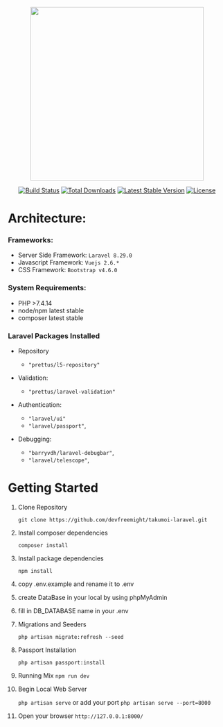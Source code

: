 <p align="center"><a href="https://laravel.com" target="_blank"><img src="https://raw.githubusercontent.com/laravel/art/master/logo-lockup/5%20SVG/2%20CMYK/1%20Full%20Color/laravel-logolockup-cmyk-red.svg" width="400"></a></p>

<p align="center">
<a href="https://travis-ci.org/laravel/framework"><img src="https://travis-ci.org/laravel/framework.svg" alt="Build Status"></a>
<a href="https://packagist.org/packages/laravel/framework"><img src="https://img.shields.io/packagist/dt/laravel/framework" alt="Total Downloads"></a>
<a href="https://packagist.org/packages/laravel/framework"><img src="https://img.shields.io/packagist/v/laravel/framework" alt="Latest Stable Version"></a>
<a href="https://packagist.org/packages/laravel/framework"><img src="https://img.shields.io/packagist/l/laravel/framework" alt="License"></a>
</p>

# Architecture:

### Frameworks:

-   Server Side Framework: `Laravel 8.29.0`
-   Javascript Framework: `Vuejs 2.6.*`
-   CSS Framework: `Bootstrap v4.6.0`

### System Requirements:

-   PHP >7.4.14
-   node/npm latest stable
-   composer latest stable

### Laravel Packages Installed

-   Repository
    -   `"prettus/l5-repository"`
-   Validation:

    -   `"prettus/laravel-validation"`

-   Authentication:

    -   `"laravel/ui"`
    -   `"laravel/passport"`,

-   Debugging:
    -   `"barryvdh/laravel-debugbar"`,
    -   `"laravel/telescope"`,

# Getting Started

1. Clone Repository

    `git clone https://github.com/devfreemight/takumoi-laravel.git`

2. Install composer dependencies

    `composer install`

3. Install package dependencies

    `npm install`

4. copy .env.example and rename it to .env

5. create DataBase in your local by using phpMyAdmin

6. fill in DB_DATABASE name in your .env

7. Migrations and Seeders

    `php artisan migrate:refresh --seed`

8. Passport Installation

    `php artisan passport:install`

9. Running Mix
   `npm run dev`

10. Begin Local Web Server

    `php artisan serve` or add your port `php artisan serve --port=8000`


11. Open your browser `http://127.0.0.1:8000/`
